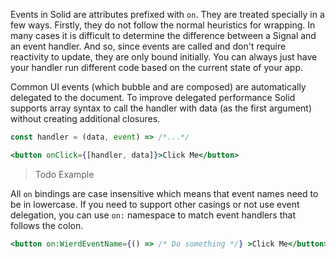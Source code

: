 Events in Solid are attributes prefixed with `on`. They are treated specially in a few ways. Firstly, they do not follow the normal heuristics for wrapping. In many cases it is difficult to determine the difference between a Signal and an event handler. And so, since events are called and don't require reactivity to update, they are only bound initially. You can always just have your handler run different code based on the current state of your app.

Common UI events (which bubble and are composed) are automatically delegated to the document. To improve delegated performance Solid supports array syntax to call the handler with data (as the first argument) without creating additional closures.

```jsx
const handler = (data, event) => /*...*/

<button onClick={[handler, data]}>Click Me</button>
```

> Todo Example

All `on` bindings are case insensitive which means that event names need to be in lowercase. If you need to support other casings or not use event delegation, you can use `on:` namespace to match event handlers that follows the colon.

```jsx
<button on:WierdEventName={() => /* Do something */} >Click Me</button>
```
